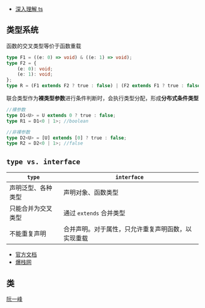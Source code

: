 -   [深入理解 ts](https://jkchao.github.io/typescript-book-chinese/)

## 类型系统

函数的交叉类型等价于函数重载

```ts
type F1 = ((e: 0) => void) & ((e: 1) => void);
type F2 = {
    (e: 0): void;
    (e: 1): void;
};
type R = (F1 extends F2 ? true : false) | (F2 extends F1 ? true : false); //true
```

联合类型作为**裸类型参数**进行条件判断时，会执行类型分配，形成**分布式条件类型**

```ts
//裸参数
type D1<U> = U extends 0 ? true : false;
type R1 = D1<0 | 1>; //boolean

//非裸参数
type D2<U> = [U] extends [0] ? true : false;
type R2 = D2<0 | 1>; //false
```

## `type vs. interface`

| `type`             | `interface`                                        |
| ------------------ | -------------------------------------------------- |
| 声明泛型、各种类型 | 声明对象、函数类型                                 |
| 只能合并为交叉类型 | 通过 `extends` 合并类型                            |
| 不能重复声明       | 合并声明。对于属性，只允许重复声明函数，以实现重载 |

-   [官方文档](https://www.typescriptlang.org/docs/handbook/2/everyday-types.html#differences-between-type-aliases-and-interfaces)
-   [爆栈网](https://stackoverflow.com/questions/37233735/interfaces-vs-types-in-typescript)

## 类

[阮一峰](https://typescript.p6p.net/typescript-tutorial/class.html)
